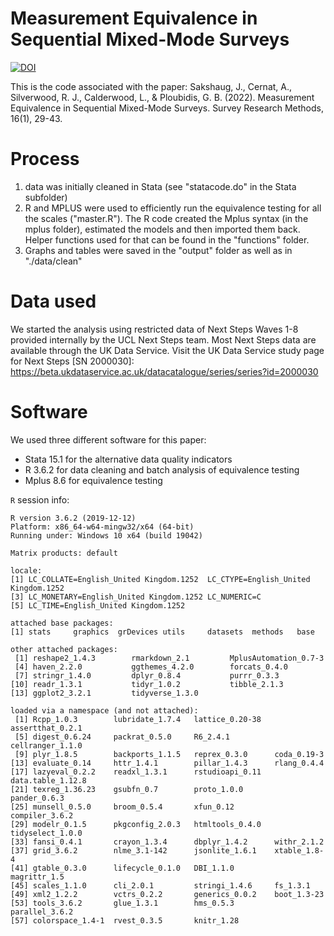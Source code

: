 # Measurement Equivalence in Sequential Mixed-Mode Surveys
[![DOI](https://doi.org/10.18148/srm/2022.v16i1.7811)](https://doi.org/10.18148/srm/2022.v16i1.7811)

This is the code associated with the paper: Sakshaug, J., Cernat, A., Silverwood, R. J., Calderwood, L., & Ploubidis, G. B. (2022). Measurement Equivalence in Sequential Mixed-Mode Surveys. Survey Research Methods, 16(1), 29-43.


# Process

1. data was initially cleaned in Stata (see "statacode.do" in the Stata subfolder)
3. R and MPLUS were used to efficiently run the equivalence testing for all the scales ("master.R"). The R code created the Mplus syntax (in the mplus folder), estimated the models and then imported them back. Helper functions used for that can be found in the "functions" folder.
4. Graphs and tables were saved in the "output" folder as well as in "./data/clean"


# Data used

We started the analysis using restricted data of Next Steps Waves 1-8 provided internally by the UCL Next Steps team. Most Next Steps data are available through the UK Data Service. Visit the UK Data Service study page for Next Steps [SN 2000030]: https://beta.ukdataservice.ac.uk/datacatalogue/series/series?id=2000030

# Software

We used three different software for this paper:

- Stata 15.1 for the alternative data quality indicators
- R 3.6.2 for data cleaning and batch analysis of equivalence testing
- Mplus 8.6 for equivalence testing

`R` session info:

```
R version 3.6.2 (2019-12-12)
Platform: x86_64-w64-mingw32/x64 (64-bit)
Running under: Windows 10 x64 (build 19042)

Matrix products: default

locale:
[1] LC_COLLATE=English_United Kingdom.1252  LC_CTYPE=English_United Kingdom.1252   
[3] LC_MONETARY=English_United Kingdom.1252 LC_NUMERIC=C                           
[5] LC_TIME=English_United Kingdom.1252    

attached base packages:
[1] stats     graphics  grDevices utils     datasets  methods   base     

other attached packages:
 [1] reshape2_1.4.3        rmarkdown_2.1         MplusAutomation_0.7-3
 [4] haven_2.2.0           ggthemes_4.2.0        forcats_0.4.0        
 [7] stringr_1.4.0         dplyr_0.8.4           purrr_0.3.3          
[10] readr_1.3.1           tidyr_1.0.2           tibble_2.1.3         
[13] ggplot2_3.2.1         tidyverse_1.3.0      

loaded via a namespace (and not attached):
 [1] Rcpp_1.0.3        lubridate_1.7.4   lattice_0.20-38   assertthat_0.2.1 
 [5] digest_0.6.24     packrat_0.5.0     R6_2.4.1          cellranger_1.1.0 
 [9] plyr_1.8.5        backports_1.1.5   reprex_0.3.0      coda_0.19-3      
[13] evaluate_0.14     httr_1.4.1        pillar_1.4.3      rlang_0.4.4      
[17] lazyeval_0.2.2    readxl_1.3.1      rstudioapi_0.11   data.table_1.12.8
[21] texreg_1.36.23    gsubfn_0.7        proto_1.0.0       pander_0.6.3     
[25] munsell_0.5.0     broom_0.5.4       xfun_0.12         compiler_3.6.2   
[29] modelr_0.1.5      pkgconfig_2.0.3   htmltools_0.4.0   tidyselect_1.0.0 
[33] fansi_0.4.1       crayon_1.3.4      dbplyr_1.4.2      withr_2.1.2      
[37] grid_3.6.2        nlme_3.1-142      jsonlite_1.6.1    xtable_1.8-4     
[41] gtable_0.3.0      lifecycle_0.1.0   DBI_1.1.0         magrittr_1.5     
[45] scales_1.1.0      cli_2.0.1         stringi_1.4.6     fs_1.3.1         
[49] xml2_1.2.2        vctrs_0.2.2       generics_0.0.2    boot_1.3-23      
[53] tools_3.6.2       glue_1.3.1        hms_0.5.3         parallel_3.6.2   
[57] colorspace_1.4-1  rvest_0.3.5       knitr_1.28   
```
